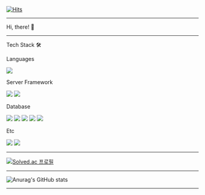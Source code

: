 [![Hits](https://hits.seeyoufarm.com/api/count/incr/badge.svg?url=https%3A%2F%2Fgithub.com%2F8bitHermitcrab&count_bg=%237390AB&title_bg=%232E3440&icon=&icon_color=%23FFFFFF&title=hits&edge_flat=false)](https://hits.seeyoufarm.com)

---

Hi, there! 👋

---

Tech Stack 🛠

Languages

<img src="https://img.shields.io/badge/Python-3776AB?style=flat&logo=Python&logoColor=white"/>


Server Framework

<img src="https://img.shields.io/badge/Flask-000000?style=flat&logo=flask&logoColor=white"/>
<img src="https://img.shields.io/badge/FastAPI-009688?style=flat&logo=fastapi&logoColor=white"/>


Database

<img src="https://img.shields.io/badge/MySQL-4479A1?style=flat&logo=MySQL&logoColor=white"/>


<img src="https://img.shields.io/badge/Amazon EC2-FF9900?style=flat&logo=amazonec2&logoColor=white"/>
<img src="https://img.shields.io/badge/Amazon S3-569A31?style=flat&logo=amazons3&logoColor=white"/>
<img src="https://img.shields.io/badge/Google Cloud-4285F4?style=flat&logo=googlecloud&logoColor=white"/>
<img src="https://img.shields.io/badge/Google Analytics-E37400?style=flat&logo=googleanalytics&logoColor=white"/>


Etc

<img src="https://img.shields.io/badge/Vue.js-4FC08D?style=flat&logo=vuedotjs&logoColor=white"/>
<img src="https://img.shields.io/badge/Node.js-339933?style=flat&logo=nodedotjs&logoColor=white"/>


---

[![Solved.ac 프로필](http://mazassumnida.wtf/api/v2/generate_badge?boj=8bitcrab)](https://solved.ac/8bitcrab)

---

![Anurag's GitHub stats](https://github-readme-stats.vercel.app/api?username=8bitHermitcrab&theme=nord&show_icons=true)

---
